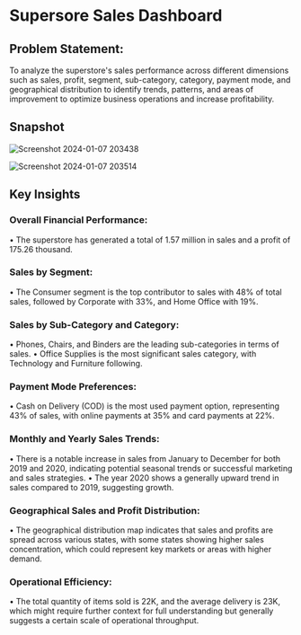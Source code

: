 # Supersore Sales Dashboard

## Problem Statement:
To analyze the superstore's sales performance across different dimensions such as sales, profit, segment, sub-category, category, payment mode, and geographical distribution to identify trends, patterns, and areas of improvement to optimize business operations and increase profitability.

## Snapshot
![Screenshot 2024-01-07 203438](https://github.com/missrakhi/Superstore-Sales-Dashboard/assets/154977141/10474dbd-b163-4a9b-a25a-70d642fc4692)

![Screenshot 2024-01-07 203514](https://github.com/missrakhi/Superstore-Sales-Dashboard/assets/154977141/00c1cb43-af6c-4894-a8a4-f267abce82a9)


## Key Insights

### Overall Financial Performance: 
•	The superstore has generated a total of 1.57 million in sales and a profit of 175.26 thousand.

### Sales by Segment:
•	The Consumer segment is the top contributor to sales with 48% of total sales, followed by Corporate with 33%, and Home Office with 19%.

### Sales by Sub-Category and Category:
•	Phones, Chairs, and Binders are the leading sub-categories in terms of sales.
•	Office Supplies is the most significant sales category, with Technology and Furniture following.

### Payment Mode Preferences:
•	Cash on Delivery (COD) is the most used payment option, representing 43% of sales, with online payments at 35% and card payments at 22%.

### Monthly and Yearly Sales Trends:
•	There is a notable increase in sales from January to December for both 2019 and 2020, indicating potential seasonal trends or successful marketing and sales strategies.
•	The year 2020 shows a generally upward trend in sales compared to 2019, suggesting growth.

### Geographical Sales and Profit Distribution:
•	The geographical distribution map indicates that sales and profits are spread across various states, with some states showing higher sales concentration, which could represent key markets or areas with higher demand.

### Operational Efficiency:
•	The total quantity of items sold is 22K, and the average delivery is 23K, which might require further context for full understanding but generally suggests a certain scale of operational throughput.




